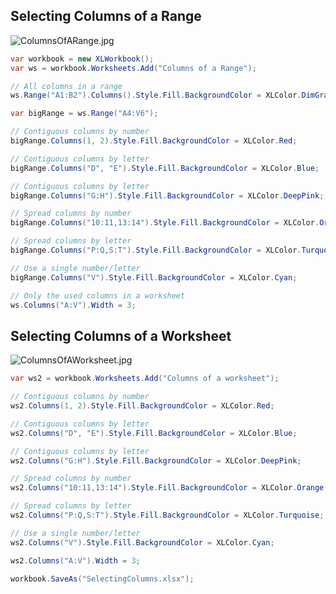 ## Selecting Columns of a Range

![ColumnsOfARange.jpg](http://download-codeplex.sec.s-msft.com/Download?ProjectName=closedxml&DownloadId=152520 "ColumnsOfARange.jpg")  

```c#
var workbook = new XLWorkbook();
var ws = workbook.Worksheets.Add("Columns of a Range");

// All columns in a range
ws.Range("A1:B2").Columns().Style.Fill.BackgroundColor = XLColor.DimGray;

var bigRange = ws.Range("A4:V6");

// Contiguous columns by number
bigRange.Columns(1, 2).Style.Fill.BackgroundColor = XLColor.Red;

// Contiguous columns by letter
bigRange.Columns("D", "E").Style.Fill.BackgroundColor = XLColor.Blue;

// Contiguous columns by letter
bigRange.Columns("G:H").Style.Fill.BackgroundColor = XLColor.DeepPink;

// Spread columns by number
bigRange.Columns("10:11,13:14").Style.Fill.BackgroundColor = XLColor.Orange;

// Spread columns by letter
bigRange.Columns("P:Q,S:T").Style.Fill.BackgroundColor = XLColor.Turquoise;

// Use a single number/letter
bigRange.Columns("V").Style.Fill.BackgroundColor = XLColor.Cyan;

// Only the used columns in a worksheet
ws.Columns("A:V").Width = 3; 
```

## Selecting Columns of a Worksheet

![ColumnsOfAWorksheet.jpg](http://download-codeplex.sec.s-msft.com/Download?ProjectName=closedxml&DownloadId=152521 "ColumnsOfAWorksheet.jpg")  

```c#
var ws2 = workbook.Worksheets.Add("Columns of a worksheet");

// Contiguous columns by number
ws2.Columns(1, 2).Style.Fill.BackgroundColor = XLColor.Red;

// Contiguous columns by letter
ws2.Columns("D", "E").Style.Fill.BackgroundColor = XLColor.Blue;

// Contiguous columns by letter
ws2.Columns("G:H").Style.Fill.BackgroundColor = XLColor.DeepPink;

// Spread columns by number
ws2.Columns("10:11,13:14").Style.Fill.BackgroundColor = XLColor.Orange;

// Spread columns by letter
ws2.Columns("P:Q,S:T").Style.Fill.BackgroundColor = XLColor.Turquoise;

// Use a single number/letter
ws2.Columns("V").Style.Fill.BackgroundColor = XLColor.Cyan;

ws2.Columns("A:V").Width = 3;

workbook.SaveAs("SelectingColumns.xlsx");
```
